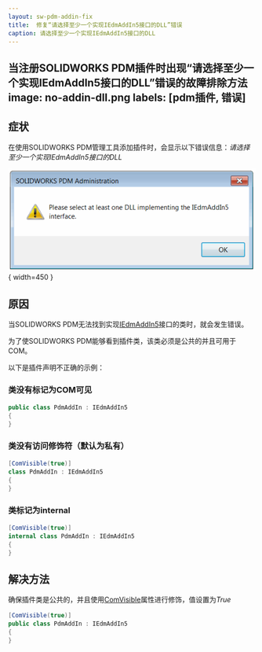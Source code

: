 ```yaml
---
layout: sw-pdm-addin-fix
title:  修复“请选择至少一个实现IEdmAddIn5接口的DLL”错误
caption: 请选择至少一个实现IEdmAddIn5接口的DLL
---
```

 当注册SOLIDWORKS PDM插件时出现“请选择至少一个实现IEdmAddIn5接口的DLL”错误的故障排除方法
image: no-addin-dll.png
labels: [pdm插件, 错误]
---
## 症状

在使用SOLIDWORKS PDM管理工具添加插件时，会显示以下错误信息：*请选择至少一个实现IEdmAddIn5接口的DLL*

![添加插件时出现的错误](no-addin-dll.png){ width=450 }

## 原因

当SOLIDWORKS PDM无法找到实现[IEdmAddIn5](https://help.solidworks.com/2019/English/api/epdmapi/EPDM.Interop.epdm~EPDM.Interop.epdm.IEdmAddIn5.html)接口的类时，就会发生错误。

为了使SOLIDWORKS PDM能够看到插件类，该类必须是公共的并且可用于COM。

以下是插件声明不正确的示例：

### 类没有标记为COM可见

~~~cs
public class PdmAddIn : IEdmAddIn5
{
}
~~~

### 类没有访问修饰符（默认为私有）

~~~cs
[ComVisible(true)]
class PdmAddIn : IEdmAddIn5
{
}
~~~

### 类标记为internal

~~~cs
[ComVisible(true)]
internal class PdmAddIn : IEdmAddIn5
{
}
~~~

## 解决方法

确保插件类是公共的，并且使用[ComVisible](https://docs.microsoft.com/en-us/dotnet/api/system.runtime.interopservices.comvisibleattribute)属性进行修饰，值设置为*True*

~~~cs
[ComVisible(true)]
public class PdmAddIn : IEdmAddIn5
{
}
~~~